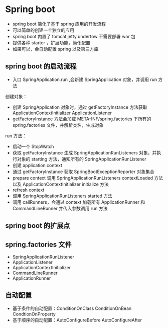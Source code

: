 # Spring boot

- spring boot 简化了基于 spring 应用的开发流程
- 可以简单的创建一个独立的应用
- spring boot 内置了 tomcat jetty undertow 不需要部署 war 包
- 提供各种 starter ，扩展功能，简化配置
- 如果可以，会自动配置 spring 以及第三方库

## spring boot 的启动流程

- 入口 SpringApplication.run ,会新建 SpringApplication 对象，并调用 run 方法

创建对象：

- 创建 SpringApplication 对象时，通过 getFactoryInstance 方法获取 ApplicationContextInitializer ApplicationListener
- getFactoryInstance 方法会加载 META-INF/spring.factories 下所有的 spring.factories 文件，并解析类名，生成对象

run 方法：

- 启动一个 StopWatch
- 获取 getFactoryInstance 生成 SpringApplicationRunListeners 对象，并执行对象的 starting 方法，通知所有的 SpringApplicationRunListener
- 创建 application context
- 通过 getFactoryInstance 获取 SpringBootExceptionReporter 对象集合
- prepare context 调用 SpringApplicationRunListeners contextLoaded 方法 以及 ApplicationContextInitializer initialize 方法
- refresh context
- 调用 SpringApplicationRunListeners started 方法
- 调用 callRunners，会通过 context 加载所有 ApplicationRunner 和 CommandLineRunner 并传入参数调用 run 方法

## spring boot 的扩展点

## spring.factories 文件

- SpringApplicationRunListener
- ApplicationListener
- ApplicationContextInitializer
- CommandLineRunner
- ApplicationRunner

## 自动配置

- 基于条件的自动配置：ConditionOnClass ConditionOnBean CondtionOnProperty
- 基于顺序的自动配置：AutoConfigureBefore AutoConfigureAfter